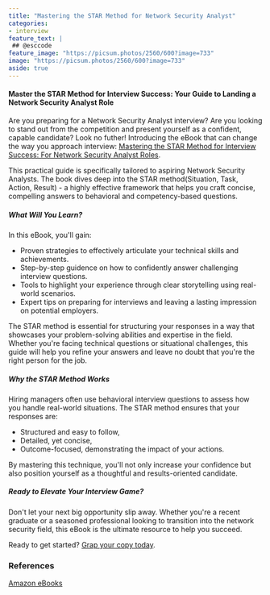 ```yaml
---
title: "Mastering the STAR Method for Network Security Analyst"
categories:
- interview
feature_text: |
 ## @esccode
feature_image: "https://picsum.photos/2560/600?image=733"
image: "https://picsum.photos/2560/600?image=733"
aside: true
---
```


<!-- title: "Mastering the STAR Method for Technical Writer Interviews"
author: "Copyright ©2024 by Jacek Wieteska, esccode.pl"
subtitle: "How to Ace Behavioral Questions and Showcase Your Documentation Expertise" -->

#### Master the STAR Method for Interview Success: Your Guide to Landing a Network Security Analyst Role

Are you preparing for a Network Security Analyst interview? Are you looking to stand out from the competition and present yourself as a confident, capable candidate? Look no futher! Introducing the eBook that can change the way you approach interview: [Mastering the STAR Method for Interview Success: For Network Security Analyst Roles](https://www.amazon.com/Mastering-STAR-Method-Interview-Success-ebook/dp/B0DGRN9PMM).

This practical guide is specifically tailored to aspiring Network Security Analysts. The book dives deep into the STAR method(Situation, Task, Action, Result) - a highly effective framework that helps you craft concise, compelling answers to behavioral and competency-based questions. 

##### What Will You Learn?

In this eBook, you'll gain:

- Proven strategies to effectively articulate your technical skills and achievements.
- Step-by-step guidence on how to confidently answer challenging interview questions.
- Tools to highlight your experience through clear storytelling using real-world scenarios.
- Expert tips on preparing for interviews and leaving a lasting impression on potential employers.

The STAR method is essential for structuring your responses in a way that showcases your problem-solving abilities and expertise in the field. Whether you're facing technical questions or situational challenges, this guide will help you refine your answers and leave no doubt that you're the right person for the job.

##### Why the STAR Method Works

Hiring managers often use behavioral interview questions to assess how you handle real-world situations. The STAR method ensures that your responses are:
- Structured and easy to follow,
- Detailed, yet concise,
- Outcome-focused, demonstrating the impact of your actions.

By mastering this technique, you'll not only increase your confidence but also position yourself as a thoughtful and results-oriented candidate.

##### Ready to Elevate Your Interview Game?

Don't let your next big opportunity slip away. Whether you're a recent graduate or a seasoned professional looking to transition into the network security field, this eBook is the ultimate resource to help you succeed.

Ready to get started? [Grap your copy today](https://www.amazon.com/Mastering-STAR-Method-Interview-Success-ebook/dp/B0DGRN9PMM).

### References

[Amazon eBooks](https://www.amazon.com/author/esccode)

